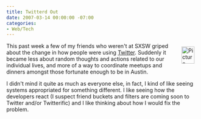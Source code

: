 ```yaml
---
title: Twitterd Out
date: 2007-03-14 00:00:00 -07:00
categories:
- Web/Tech
---
```


<p><a href="http://www.twitter.com/"><img src="http://notes.torrez.org//images/Picture 26.png" border="0" height="45" width="34" alt="Picture 26.png" align="right" style="margin:10px;" /></a>This past week a few of my friends who weren't at SXSW griped about the change in how people were using <a href="http://www.twitter.com/">Twitter</a>. Suddenly it became less about random thoughts and actions related to our individual lives, and more of a way to coordinate meetups and dinners amongst those fortunate enough to be in Austin.</p>

<p>I didn't mind it quite as much as everyone else, in fact, I kind of like seeing systems appropriated for something different. I like seeing how the developers react (I suspect friend buckets and filters are coming soon to Twitter and/or Twitterific) and I like thinking about how I would fix the problem. </p>
